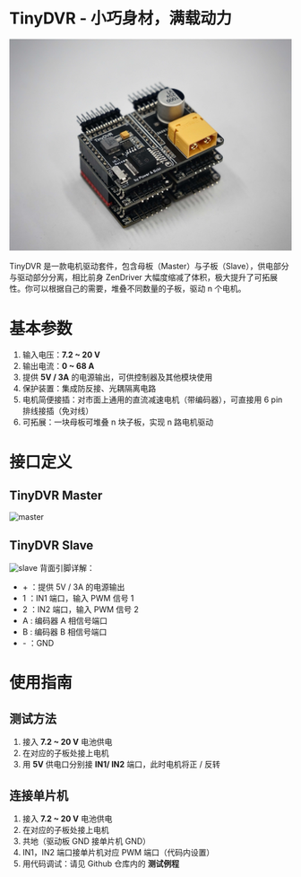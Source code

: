 # TinyDVR - 小巧身材，满载动力

![raw](.src/raw.jpg)

TinyDVR 是一款电机驱动套件，包含母板（Master）与子板（Slave），供电部分与驱动部分分离，相比前身 ZenDriver 大幅度缩减了体积，极大提升了可拓展性。你可以根据自己的需要，堆叠不同数量的子板，驱动 n 个电机。

# 基本参数
1. 输入电压：**7.2 ~ 20 V**
2. 输出电流：**0 ~ 68 A**
3. 提供 **5V / 3A** 的电源输出，可供控制器及其他模块使用
4. 保护装置：集成防反接、光耦隔离电路
5. 电机简便接插：对市面上通用的直流减速电机（带编码器），可直接用 6 pin 排线接插（免对线）
5. 可拓展：一块母板可堆叠 n 块子板，实现 n 路电机驱动

# 接口定义

## TinyDVR Master
![master](.src/master.png)

## TinyDVR Slave
![slave](.src/slave.png)
背面引脚详解：

* \+ ：提供 5V / 3A 的电源输出
* 1 ：IN1 端口，输入 PWM 信号 1
* 2 ：IN2 端口，输入 PWM 信号 2
* A :  编码器 A 相信号端口
* B :  编码器 B 相信号端口
* \- ：GND

# 使用指南

## 测试方法

1. 接入 **7.2 ~ 20 V** 电池供电
2. 在对应的子板处接上电机
3. 用 **5V** 供电口分别接 **IN1/ IN2** 端口，此时电机将正 / 反转
## 连接单片机

1. 接入 **7.2 ~ 20 V** 电池供电
2. 在对应的子板处接上电机
3. 共地（驱动板 GND 接单片机 GND）
4. IN1，IN2 端口接单片机对应 PWM 端口（代码内设置）
5. 用代码调试：请见 Github 仓库内的 **测试例程**

